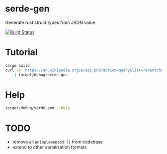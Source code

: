 # serde-gen

Generate rust struct types from JSON value

[![Build Status](https://travis-ci.org/yjh0502/serde-gen.svg?branch=master)](https://travis-ci.org/yjh0502/serde-gen)

# Tutorial

```sh
cargo build
curl -s 'https://en.wikipedia.org/w/api.php?action=query&list=recentchanges&rcprop=title%7Cids%7Csizes%7Cflags%7Cuser&format=json&rclimit=10' \
    | target/debug/serde_gen
```

# Help
```sh
target/debug/serde_gen --help
```

# TODO

 - remove all `unimplemented!()` from codebase
 - extend to other serialization formats

